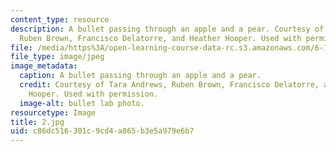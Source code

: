 ```yaml
---
content_type: resource
description: A bullet passing through an apple and a pear. Courtesy of Tara Andrews,
  Ruben Brown, Francisco Delatorre, and Heather Hooper. Used with permission.
file: /media/https%3A/open-learning-course-data-rc.s3.amazonaws.com/6-163-strobe-project-laboratory-fall-2005/c86dc516301c9cd4a865b3e5a979e6b7_2.jpg
file_type: image/jpeg
image_metadata:
  caption: A bullet passing through an apple and a pear.
  credit: Courtesy of Tara Andrews, Ruben Brown, Francisco Delatorre, and Heather
    Hooper. Used with permission.
  image-alt: bullet lab photo.
resourcetype: Image
title: 2.jpg
uid: c86dc516-301c-9cd4-a865-b3e5a979e6b7
---
```

